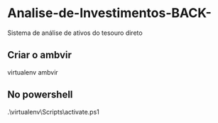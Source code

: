 # Analise-de-Investimentos-BACK-
Sistema de análise de ativos do tesouro direto


## Criar o ambvir
virtualenv ambvir

## No powershell
.\virtualenv\Scripts\activate.ps1